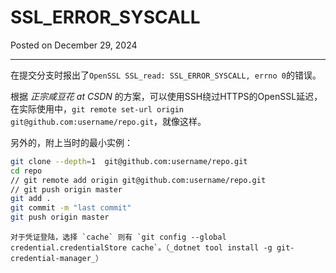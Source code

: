 # SSL_ERROR_SYSCALL

Posted on December 29, 2024

----------------------------------------

在提交分支时报出了`OpenSSL SSL_read: SSL_ERROR_SYSCALL, errno 0`的错误。

根据 *正宗咸豆花 at CSDN* 的方案，可以使用SSH绕过HTTPS的OpenSSL延迟，在实际使用中，`git remote set-url origin git@github.com:username/repo.git`，就像这样。

另外的，附上当时的最小实例：

```bash
git clone --depth=1  git@github.com:username/repo.git
cd repo
// git remote add origin git@github.com:username/repo.git
// git push origin master
git add .
git commit -m "last commit"
git push origin master
```

```
对于凭证登陆，选择 `cache` 则有 `git config --global credential.credentialStore cache`。（_dotnet tool install -g git-credential-manager_）
```
